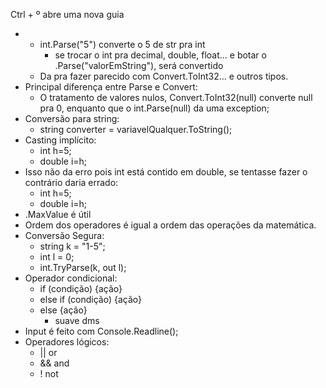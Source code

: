 Ctrl + º abre uma nova guia

* * int.Parse("5") converte o  5 de str pra int
    * se trocar o int pra decimal, double, float... e botar o .Parse("valorEmString"), será convertido
  * Da pra fazer parecido com Convert.ToInt32... e outros tipos.
* Principal diferença entre Parse e Convert:
  * O tratamento de valores nulos, Convert.ToInt32(null) converte null pra 0, enquanto que o int.Parse(null) da uma exception;
* Conversão para string:
  * string converter = variavelQualquer.ToString();
* Casting implícito:
  * int h=5;
  * double i=h;
* Isso não da erro pois int está contido em double, se tentasse fazer o contrário daria errado:
  * int h=5;
  * double i=h;
* .MaxValue é útil
* Ordem dos operadores é igual a ordem das operações da matemática.
* Conversão Segura:
  * string k = "1-5";
  * int l = 0;
  * int.TryParse(k, out l);
* Operador condicional:
  * if (condição) {ação}
  * else if (condição) {ação}
  * else {ação}
    * suave dms
* Input é feito com Console.Readline();
* Operadores lógicos:
  * || or
  * && and
  * ! not

